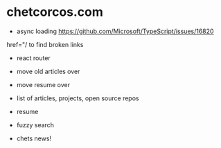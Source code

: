 # chetcorcos.com


- async loading https://github.com/Microsoft/TypeScript/issues/16820

href="/ to find broken links


- react router
- move old articles over
- move resume over

- list of articles, projects, open source repos
- resume
- fuzzy search
- chets news!
